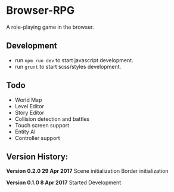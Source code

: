 # Browser-RPG

A role-playing game in the browser.

## Development
* run `npm run dev` to start javascript development.
* run `grunt` to start scss/styles development.

## Todo
* World Map
* Level Editor
* Story Editor
* Collision detection and battles
* Touch screen support
* Entity AI
* Controller support

## Version History:
**Version 0.2.0 29 Apr 2017**
Scene initialization
Border initialization

**Version 0.1.0 8 Apr 2017**
Started Development
